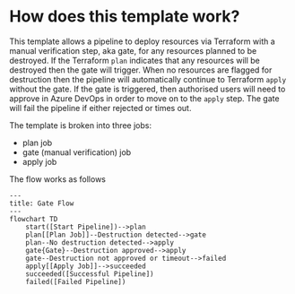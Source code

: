 ﻿# How does this template work?

This template allows a pipeline to deploy resources via Terraform with a manual verification step, aka gate, for any resources planned to be destroyed. If the Terraform `plan` indicates that any resources will be destroyed then the gate will trigger. When no resources are flagged for destruction then the pipeline will automatically continue to Terraform `apply` without the gate. If the gate is triggered, then authorised users will need to approve in Azure DevOps in order to move on to the `apply` step. The gate will fail the pipeline if either rejected or times out.

The template is broken into three jobs:

- plan job
- gate (manual verification) job
- apply job

The flow works as follows

```mermaid
---
title: Gate Flow
---
flowchart TD
    start([Start Pipeline])-->plan
    plan[[Plan Job]]--Destruction detected-->gate
    plan--No destruction detected-->apply
    gate{Gate}--Destruction approved-->apply
    gate--Destruction not approved or timeout-->failed
    apply[[Apply Job]]-->succeeded
    succeeded([Successful Pipeline])
    failed([Failed Pipeline])
```